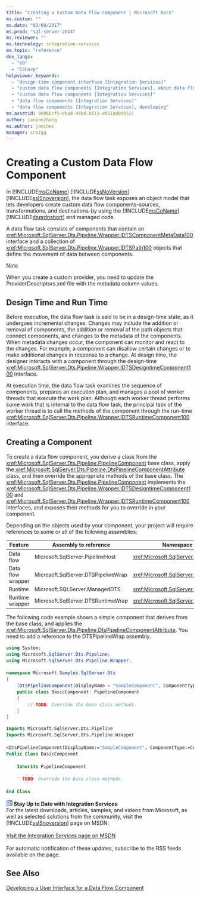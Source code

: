 ```yaml
---
title: "Creating a Custom Data Flow Component | Microsoft Docs"
ms.custom: ""
ms.date: "03/09/2017"
ms.prod: "sql-server-2014"
ms.reviewer: ""
ms.technology: integration-services
ms.topic: "reference"
dev_langs: 
  - "VB"
  - "CSharp"
helpviewer_keywords: 
  - "design-time component interface [Integration Services]"
  - "custom data flow components [Integration Services], about data flow components"
  - "custom data flow components [Integration Services]"
  - "data flow components [Integration Services]"
  - "data flow components [Integration Services], developing"
ms.assetid: 9d96bcf5-eba8-44bd-b113-ed51ad0d0521
author: janinezhang
ms.author: janinez
manager: craigg
---
```

# Creating a Custom Data Flow Component
  In [!INCLUDE[msCoName](../../../includes/msconame-md.md)] [!INCLUDE[ssNoVersion](../../../includes/ssnoversion-md.md)] [!INCLUDE[ssISnoversion](../../../includes/ssisnoversion-md.md)], the data flow task exposes an object model that lets developers create custom data flow components-sources, transformations, and destinations-by using the [!INCLUDE[msCoName](../../../includes/msconame-md.md)] [!INCLUDE[dnprdnshort](../../../includes/dnprdnshort-md.md)] and managed code.  
  
 A data flow task consists of components that contain an <xref:Microsoft.SqlServer.Dts.Pipeline.Wrapper.IDTSComponentMetaData100> interface and a collection of <xref:Microsoft.SqlServer.Dts.Pipeline.Wrapper.IDTSPath100> objects that define the movement of data between components.  
  
> [!NOTE]  
>  When you create a custom provider, you need to update the ProviderDescriptors.xml file with the metadata column values.  
  
## Design Time and Run Time  
 Before execution, the data flow task is said to be in a design-time state, as it undergoes incremental changes. Changes may include the addition or removal of components, the addition or removal of the path objects that connect components, and changes to the metadata of the components. When metadata changes occur, the component can monitor and react to the changes. For example, a component can disallow certain changes or to make additional changes in response to a change. At design time, the designer interacts with a component through the design-time <xref:Microsoft.SqlServer.Dts.Pipeline.Wrapper.IDTSDesigntimeComponent100> interface.  
  
 At execution time, the data flow task examines the sequence of components, prepares an execution plan, and manages a pool of worker threads that execute the work plan. Although each worker thread performs some work that is internal to the data flow task, the principal task of the worker thread is to call the methods of the component through the run-time <xref:Microsoft.SqlServer.Dts.Pipeline.Wrapper.IDTSRuntimeComponent100> interface.  
  
## Creating a Component  
 To create a data flow component, you derive a class from the <xref:Microsoft.SqlServer.Dts.Pipeline.PipelineComponent> base class, apply the <xref:Microsoft.SqlServer.Dts.Pipeline.DtsPipelineComponentAttribute> class, and then override the appropriate methods of the base class. The <xref:Microsoft.SqlServer.Dts.Pipeline.PipelineComponent> implements the <xref:Microsoft.SqlServer.Dts.Pipeline.Wrapper.IDTSDesigntimeComponent100> and <xref:Microsoft.SqlServer.Dts.Pipeline.Wrapper.IDTSRuntimeComponent100> interfaces, and exposes their methods for you to override in your component.  
  
 Depending on the objects used by your component, your project will require references to some or all of the following assemblies:  
  
|Feature|Assembly to reference|Namespace to import|  
|-------------|---------------------------|-------------------------|  
|Data flow|Microsoft.SqlServer.PipelineHost|<xref:Microsoft.SqlServer.Dts.Pipeline>|  
|Data flow wrapper|Microsoft.SqlServer.DTSPipelineWrap|<xref:Microsoft.SqlServer.Dts.Pipeline.Wrapper>|  
|Runtime|Microsoft.SQLServer.ManagedDTS|<xref:Microsoft.SqlServer.Dts.Runtime>|  
|Runtime wrapper|Microsoft.SqlServer.DTSRuntimeWrap|<xref:Microsoft.SqlServer.Dts.Runtime.Wrapper>|  
  
 The following code example shows a simple component that derives from the base class, and applies the <xref:Microsoft.SqlServer.Dts.Pipeline.DtsPipelineComponentAttribute>. You need to add a reference to the DTSPipelineWrap assembly.  
  
```csharp  
using System;  
using Microsoft.SqlServer.Dts.Pipeline;  
using Microsoft.SqlServer.Dts.Pipeline.Wrapper;  
  
namespace Microsoft.Samples.SqlServer.Dts  
{  
    [DtsPipelineComponent(DisplayName = "SampleComponent", ComponentType = ComponentType.Transform )]  
    public class BasicComponent: PipelineComponent  
    {  
        // TODO: Override the base class methods.  
    }  
}  
```  
  
```vb  
Imports Microsoft.SqlServer.Dts.Pipeline  
Imports Microsoft.SqlServer.Dts.Pipeline.Wrapper  
  
<DtsPipelineComponent(DisplayName:="SampleComponent", ComponentType:=ComponentType.Transform)> _  
Public Class BasicComponent  
  
    Inherits PipelineComponent  
  
    ' TODO: Override the base class methods.  
  
End Class  
```  
  
![Integration Services icon (small)](../../media/dts-16.gif "Integration Services icon (small)")  **Stay Up to Date with Integration Services**<br /> For the latest downloads, articles, samples, and videos from Microsoft, as well as selected solutions from the community, visit the [!INCLUDE[ssISnoversion](../../../includes/ssisnoversion-md.md)] page on MSDN:<br /><br /> [Visit the Integration Services page on MSDN](https://go.microsoft.com/fwlink/?LinkId=136655)<br /><br /> For automatic notification of these updates, subscribe to the RSS feeds available on the page.  
  
## See Also  
 [Developing a User Interface for a Data Flow Component](developing-a-user-interface-for-a-data-flow-component.md)  
  
  
